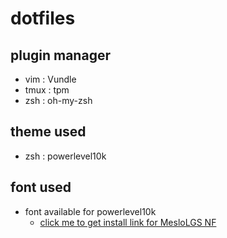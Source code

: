 # dotfiles

## plugin manager
- vim : Vundle
- tmux : tpm
- zsh : oh-my-zsh

## theme used 
- zsh : powerlevel10k

## font used
- font available for powerlevel10k
  - [click me to get install link for MesloLGS NF](https://github.com/romkatv/powerlevel10k#fonts)
